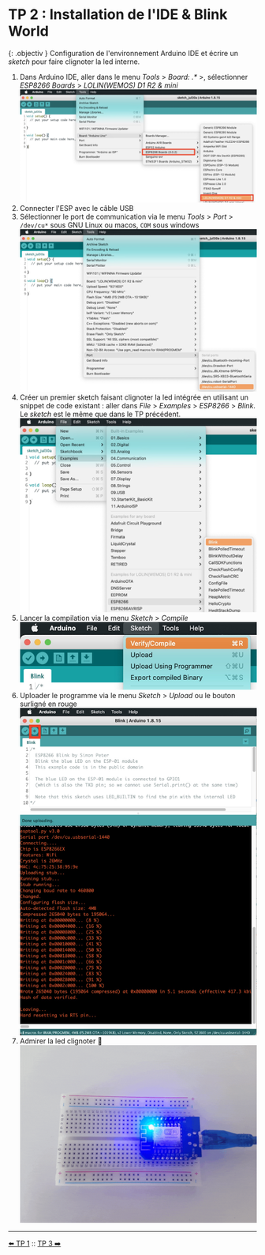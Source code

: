 # TP 2 : Installation de l'IDE & Blink World

{: .objectiv }
Configuration de l'environnement Arduino IDE et écrire un _sketch_ pour faire clignoter la led interne.

1. Dans Arduino IDE, aller dans le menu _Tools_ > _Board: .*_ >, sélectionner _ESP8266 Boards_ > _LOLIN(WEMOS) D1 R2 & mini_
 ![select](resources/arduino-ide-board-select.jpg)
2. Connecter l'ESP avec le câble USB
3. Sélectionner le port de communication via le menu _Tools_ > _Port_ > `/dev/cu*` sous GNU Linux ou macos, `COM` sous windows
 ![port](resources/arduino-ide-board-port.jpg)
4. Créer un premier sketch faisant clignoter la led intégrée en utilisant un snippet de code existant : aller dans _File_ > _Examples_ > _ESP8266_ > _Blink_. Le _sketch_ est le même que dans le TP précédent.
![port](resources/tp2-blink.jpg)
5. Lancer la compilation via le menu _Sketch_ > _Compile_ ![port](resources/tp2-compile.jpg)
6. Uploader le programme via le menu _Sketch_ > _Upload_ ou le bouton surligné en rouge ![port](resources/tp2-upload.jpg)
7. Admirer la led clignoter 🎉 ![clignote](resources/tp2-led-interne-clignote.gif)

----
[⬅️ TP 1](tp1.md) :: [TP 3 ➡️](tp3.md)
